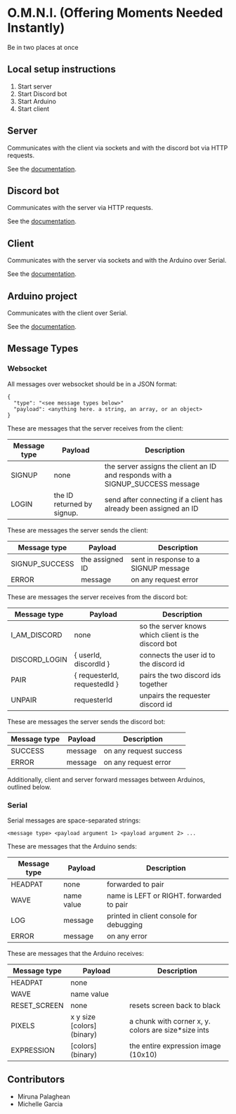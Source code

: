 # O.M.N.I. (Offering Moments Needed Instantly)

Be in two places at once

## Local setup instructions

1. Start server
2. Start Discord bot
3. Start Arduino
4. Start client

## Server

Communicates with the client via sockets and with the discord bot via HTTP
requests.

See the [documentation](./server/README.md).

## Discord bot

Communicates with the server via HTTP requests.

See the [documentation](./discord_bot/README.md).

## Client

Communicates with the server via sockets and with the Arduino over Serial.

See the [documentation](./client/README.md).

## Arduino project

Communicates with the client over Serial.

See the [documentation](./arduino/README.md).

## Message Types

### Websocket

All messages over websocket should be in a JSON format:

```
{
  "type": "<see message types below>"
  "payload": <anything here. a string, an array, or an object>
}
```

These are messages that the server receives from the client:

| Message type | Payload                    | Description                                                                    |
| ------------ | -------------------------- | ------------------------------------------------------------------------------ |
| SIGNUP       | none                       | the server assigns the client an ID and responds with a SIGNUP_SUCCESS message |
| LOGIN        | the ID returned by signup. | send after connecting if a client has already been assigned an ID              |

These are messages the server sends the client:

| Message type   | Payload         | Description                          |
| -------------- | --------------- | ------------------------------------ |
| SIGNUP_SUCCESS | the assigned ID | sent in response to a SIGNUP message |
| ERROR          | message         | on any request error                 |

These are messages the server receives from the discord bot:

| Message type  | Payload                      | Description                                         |
| ------------- | ---------------------------- | --------------------------------------------------- |
| I_AM_DISCORD  | none                         | so the server knows which client is the discord bot |
| DISCORD_LOGIN | { userId, discordId }        | connects the user id to the discord id              |
| PAIR          | { requesterId, requestedId } | pairs the two discord ids together                  |
| UNPAIR        | requesterId                  | unpairs the requester discord id                    |

These are messages the server sends the discord bot:

| Message type | Payload | Description            |
| ------------ | ------- | ---------------------- |
| SUCCESS      | message | on any request success |
| ERROR        | message | on any request error   |

Additionally, client and server forward messages between Arduinos, outlined below.

### Serial

Serial messages are space-separated strings:

```
<message type> <payload argument 1> <payload argument 2> ...
```

These are messages that the Arduino sends:

| Message type | Payload    | Description                              |
| ------------ | ---------- | ---------------------------------------- |
| HEADPAT      | none       | forwarded to pair                        |
| WAVE         | name value | name is LEFT or RIGHT. forwarded to pair |
| LOG          | message    | printed in client console for debugging  |
| ERROR        | message    | on any error                             |

These are messages that the Arduino receives:

| Message type | Payload                    | Description                                          |
| ------------ | -------------------------- | ---------------------------------------------------- |
| HEADPAT      | none                       |                                                      |
| WAVE         | name value                 |                                                      |
| RESET_SCREEN | none                       | resets screen back to black                          |
| PIXELS       | x y size [colors] (binary) | a chunk with corner x, y. colors are size\*size ints |
| EXPRESSION   | [colors] (binary)          | the entire expression image (10x10)                  |

## Contributors

- Miruna Palaghean
- Michelle Garcia
